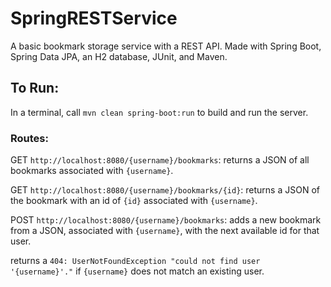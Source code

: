 # SpringRESTService
A basic bookmark storage service with a REST API. Made with Spring Boot, Spring Data JPA, an H2 database, JUnit, and Maven.

## To Run:
In a terminal, call ```mvn clean spring-boot:run``` to build and run the server.

### Routes:
  GET ```http://localhost:8080/{username}/bookmarks```: returns a JSON of all bookmarks associated with ```{username}```.
  
  GET ```http://localhost:8080/{username}/bookmarks/{id}```: returns a JSON of the bookmark with an id of ```{id}``` associated with ```{username}```.
  
  POST ```http://localhost:8080/{username}/bookmarks```: adds a new bookmark from a JSON, associated with ```{username}```, with the next available id for that user.
  
  returns a ```404: UserNotFoundException "could not find user '{username}'."``` if ```{username}``` does not match an existing user.
